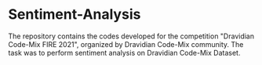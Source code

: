 # Sentiment-Analysis
The repository contains the codes developed for the competition "Dravidian Code-Mix FIRE 2021", organized by Dravidian Code-Mix community. The task was to perform sentiment analysis on Dravidian Code-Mix Dataset.
